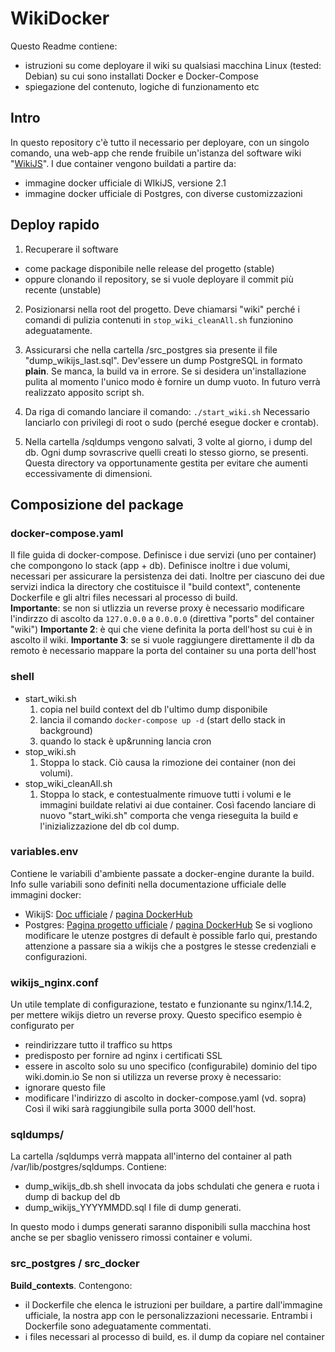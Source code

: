 # WikiDocker

Questo Readme contiene:
- istruzioni su come deployare il wiki su qualsiasi macchina Linux (tested: Debian) su cui sono installati Docker e Docker-Compose
- spiegazione del contenuto, logiche di funzionamento etc


## Intro
In questo repository c'è tutto il necessario per deployare, con un singolo comando, una web-app che rende fruibile un'istanza del software wiki "[WikiJS](https://wiki.js.org/)".
I due container vengono buildati a partire da:
- immagine docker ufficiale di WIkiJS, versione 2.1
- immagine docker ufficiale di Postgres, con diverse customizzazioni


## Deploy rapido
1. Recuperare il software
- come package disponibile nelle release del progetto (stable)
- oppure clonando il repository, se si vuole deployare il commit più recente (unstable)
2. Posizionarsi nella root del progetto. Deve chiamarsi "wiki" perché i comandi di pulizia contenuti in `stop_wiki_cleanAll.sh` funzionino adeguatamente.

3. Assicurarsi che nella cartella /src_postgres sia presente il file "dump_wikijs_last.sql".
Dev'essere un dump PostgreSQL in formato **plain**.
Se manca, la build va in errore.
Se si desidera un'installazione pulita al momento l'unico modo è fornire un dump vuoto. In futuro verrà realizzato apposito script sh.

4. Da riga di comando lanciare il comando:
`./start_wiki.sh`
Necessario lanciarlo con privilegi di root o sudo (perché esegue docker e crontab).

5. Nella cartella /sqldumps vengono salvati, 3 volte al giorno, i dump del db. Ogni dump sovrascrive quelli creati lo stesso giorno, se presenti.
Questa directory va opportunamente gestita per evitare che aumenti eccessivamente di dimensioni.


## Composizione del package
### docker-compose.yaml
Il file guida di docker-compose.
Definisce i due servizi (uno per container) che compongono lo stack (app + db).
Definisce inoltre i due volumi, necessari per assicurare la persistenza dei dati.
Inoltre per ciascuno dei due servizi indica la directory che costituisce il "build context", contenente Dockerfile e gli altri files necessari al processo di build.  
**Importante**: se non si utlizzia un reverse proxy è necessario modificare l'indirzzo di ascolto da `127.0.0.0` a `0.0.0.0` (direttiva "ports" del container "wiki")
**Importante 2**: è qui che viene definita la porta dell'host su cui è in ascolto il wiki.
**Importante 3**: se si vuole raggiungere direttamente il db da remoto è necessario mappare la porta del container su una porta dell'host


### shell
- start_wiki.sh
	1. copia nel build context del db l'ultimo dump disponibile
	2. lancia il comando `docker-compose up -d`
		(start dello stack in background)
	4. quando lo stack è up&running lancia cron
- stop_wiki.sh
	1. Stoppa lo stack. Ciò causa la rimozione dei container (non dei volumi).
- stop_wiki_cleanAll.sh
	1. Stoppa lo stack, e contestualmente rimuove tutti i volumi e le immagini buildate relativi ai due container.
		Così facendo lanciare di nuovo "start_wiki.sh" comporta che venga rieseguita la build e l'inizializzazione del db col dump.


### variables.env
Contiene le variabili d'ambiente passate a docker-engine durante la build.
Info sulle variabili sono definiti nella documentazione ufficiale delle immagini docker:
- WikijS: [Doc ufficiale](https://docs.requarks.io/install/docker) / [ pagina DockerHub](https://hub.docker.com/r/requarks/wiki)
- Postgres: [Pagina progetto ufficiale](https://github.com/docker-library/postgres) / [pagina DockerHub](https://hub.docker.com/_/postgres)
Se si vogliono modificare le utenze postgres di default è possible farlo qui, prestando attenzione a passare sia a wikijs che a postgres le stesse credenziali e configurazioni.


### wikijs_nginx.conf
Un utile template di configurazione, testato e funzionante su nginx/1.14.2, per mettere wikijs dietro un reverse proxy.
Questo specifico esempio è configurato per
- reindirizzare tutto il traffico su https
- predisposto per fornire ad nginx i certificati SSL
- essere in ascolto solo su uno specifico (configurabile) dominio del tipo wiki.domin.io
Se non si utilizza un reverse proxy è necessario:
- ignorare questo file
- modificare l'indirizzo di ascolto in docker-compose.yaml (vd. sopra)
Così il wiki sarà raggiungibile sulla porta 3000 dell'host.


### sqldumps/
La cartella /sqldumps verrà mappata all'interno del container al path /var/lib/postgres/sqldumps.
Contiene:
- dump_wikijs_db.sh
shell invocata da jobs schdulati che genera e ruota i dump di backup del db
- dump_wikijs_YYYYMMDD.sql
I file di dump generati.

In questo modo i dumps generati saranno disponibili sulla macchina host anche se per sbaglio venissero rimossi container e volumi.



### src_postgres / src_docker
**Build_contexts**. Contengono:
- il Dockerfile che elenca le istruzioni per buildare, a partire dall'immagine ufficiale, la nostra app con le personalizzazioni necessarie.
Entrambi i Dockerfile sono adeguatamente commentati.
- i files necessari al processo di build, es. il dump da copiare nel container